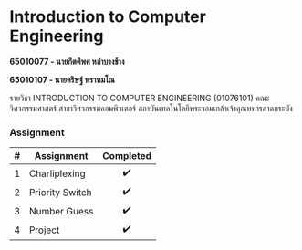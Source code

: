 # Introduction to Computer Engineering

**65010077 - นายกิตติพศ หลำบางช้าง**

**65010107 - นายคริษฐ์ พราหมโณ**

รายวิชา INTRODUCTION TO COMPUTER ENGINEERING (01076101) คณะวิศวกรรมศาสตร์ สาขาวิศวกรรมคอมพิวเตอร์ สถาบันเทคโนโลยีพระจอมเกล้าเจ้าคุณทหารลาดกระบัง

### Assignment

| \#  | Assignment      | Completed |
| :-: | --------------- | :-------: |
|  1  | Charliplexing   |    ✔️     |
|  2  | Priority Switch |    ✔️     |
|  3  | Number Guess    |    ✔️     |
|  4  | Project         |    ✔️     |
